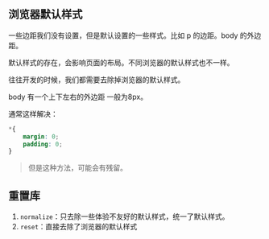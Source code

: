 ## 浏览器默认样式

一些边距我们没有设置，但是默认设置的一些样式。比如 p 的边距。body 的外边距。

默认样式的存在，会影响页面的布局。不同浏览器的默认样式也不一样。

往往开发的时候，我们都需要去除掉浏览器的默认样式。

body 有一个上下左右的外边距 一般为8px。

通常这样解决：

```css
*{
	margin: 0;
	padding: 0;
}
```

> 但是这种方法，可能会有残留。

## 重置库

1. `normalize`：只去除一些体验不友好的默认样式，统一了默认样式。
2. `reset`：直接去除了浏览器的默认样式

